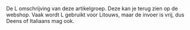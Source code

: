 De L omschrijving van deze artikelgroep. Deze kan je terug zien op de webshop. Vaak wordt L gebruikt voor Litouws, maar de invoer is vrij, dus Deens of Italiaans mag ook.